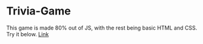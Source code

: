 # Trivia-Game
This game is made 80% out of JS, with the rest being basic HTML and CSS. Try it below.
[Link](https://bydillon.github.io/timer-quiz/)
